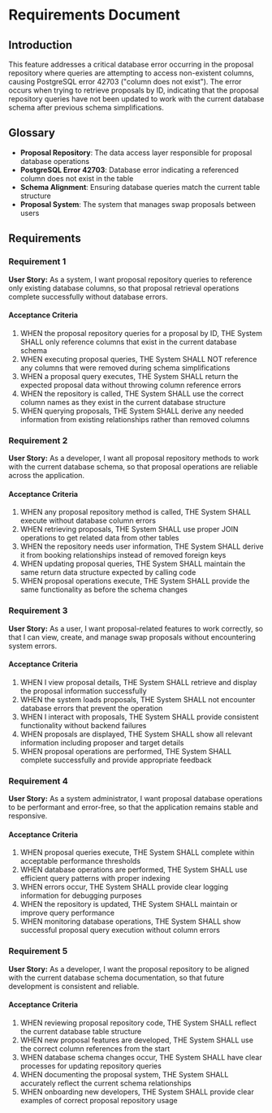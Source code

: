# Requirements Document

## Introduction

This feature addresses a critical database error occurring in the proposal repository where queries are attempting to access non-existent columns, causing PostgreSQL error 42703 ("column does not exist"). The error occurs when trying to retrieve proposals by ID, indicating that the proposal repository queries have not been updated to work with the current database schema after previous schema simplifications.

## Glossary

- **Proposal Repository**: The data access layer responsible for proposal database operations
- **PostgreSQL Error 42703**: Database error indicating a referenced column does not exist in the table
- **Schema Alignment**: Ensuring database queries match the current table structure
- **Proposal System**: The system that manages swap proposals between users

## Requirements

### Requirement 1

**User Story:** As a system, I want proposal repository queries to reference only existing database columns, so that proposal retrieval operations complete successfully without database errors.

#### Acceptance Criteria

1. WHEN the proposal repository queries for a proposal by ID, THE System SHALL only reference columns that exist in the current database schema
2. WHEN executing proposal queries, THE System SHALL NOT reference any columns that were removed during schema simplifications
3. WHEN a proposal query executes, THE System SHALL return the expected proposal data without throwing column reference errors
4. WHEN the repository is called, THE System SHALL use the correct column names as they exist in the current database structure
5. WHEN querying proposals, THE System SHALL derive any needed information from existing relationships rather than removed columns

### Requirement 2

**User Story:** As a developer, I want all proposal repository methods to work with the current database schema, so that proposal operations are reliable across the application.

#### Acceptance Criteria

1. WHEN any proposal repository method is called, THE System SHALL execute without database column errors
2. WHEN retrieving proposals, THE System SHALL use proper JOIN operations to get related data from other tables
3. WHEN the repository needs user information, THE System SHALL derive it from booking relationships instead of removed foreign keys
4. WHEN updating proposal queries, THE System SHALL maintain the same return data structure expected by calling code
5. WHEN proposal operations execute, THE System SHALL provide the same functionality as before the schema changes

### Requirement 3

**User Story:** As a user, I want proposal-related features to work correctly, so that I can view, create, and manage swap proposals without encountering system errors.

#### Acceptance Criteria

1. WHEN I view proposal details, THE System SHALL retrieve and display the proposal information successfully
2. WHEN the system loads proposals, THE System SHALL not encounter database errors that prevent the operation
3. WHEN I interact with proposals, THE System SHALL provide consistent functionality without backend failures
4. WHEN proposals are displayed, THE System SHALL show all relevant information including proposer and target details
5. WHEN proposal operations are performed, THE System SHALL complete successfully and provide appropriate feedback

### Requirement 4

**User Story:** As a system administrator, I want proposal database operations to be performant and error-free, so that the application remains stable and responsive.

#### Acceptance Criteria

1. WHEN proposal queries execute, THE System SHALL complete within acceptable performance thresholds
2. WHEN database operations are performed, THE System SHALL use efficient query patterns with proper indexing
3. WHEN errors occur, THE System SHALL provide clear logging information for debugging purposes
4. WHEN the repository is updated, THE System SHALL maintain or improve query performance
5. WHEN monitoring database operations, THE System SHALL show successful proposal query execution without column errors

### Requirement 5

**User Story:** As a developer, I want the proposal repository to be aligned with the current database schema documentation, so that future development is consistent and reliable.

#### Acceptance Criteria

1. WHEN reviewing proposal repository code, THE System SHALL reflect the current database table structure
2. WHEN new proposal features are developed, THE System SHALL use the correct column references from the start
3. WHEN database schema changes occur, THE System SHALL have clear processes for updating repository queries
4. WHEN documenting the proposal system, THE System SHALL accurately reflect the current schema relationships
5. WHEN onboarding new developers, THE System SHALL provide clear examples of correct proposal repository usage